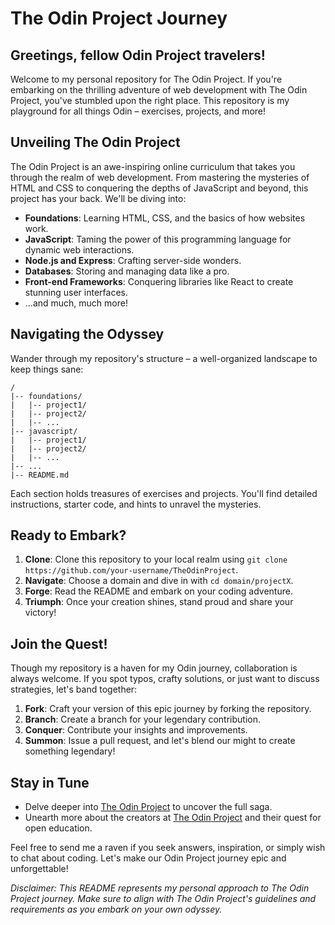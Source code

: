 # The Odin Project Journey

## Greetings, fellow Odin Project travelers!

Welcome to my personal repository for The Odin Project. If you're embarking on the thrilling adventure of web development with The Odin Project, you've stumbled upon the right place. This repository is my playground for all things Odin – exercises, projects, and more!

## Unveiling The Odin Project

The Odin Project is an awe-inspiring online curriculum that takes you through the realm of web development. From mastering the mysteries of HTML and CSS to conquering the depths of JavaScript and beyond, this project has your back. We'll be diving into:

- **Foundations**: Learning HTML, CSS, and the basics of how websites work.
- **JavaScript**: Taming the power of this programming language for dynamic web interactions.
- **Node.js and Express**: Crafting server-side wonders.
- **Databases**: Storing and managing data like a pro.
- **Front-end Frameworks**: Conquering libraries like React to create stunning user interfaces.
- ...and much, much more!

## Navigating the Odyssey

Wander through my repository's structure – a well-organized landscape to keep things sane:

```
/
|-- foundations/
|   |-- project1/
|   |-- project2/
|   |-- ...
|-- javascript/
|   |-- project1/
|   |-- project2/
|   |-- ...
|-- ...
|-- README.md
```

Each section holds treasures of exercises and projects. You'll find detailed instructions, starter code, and hints to unravel the mysteries.

## Ready to Embark?

1. **Clone**: Clone this repository to your local realm using `git clone https://github.com/your-username/TheOdinProject`.
2. **Navigate**: Choose a domain and dive in with `cd domain/projectX`.
3. **Forge**: Read the README and embark on your coding adventure.
4. **Triumph**: Once your creation shines, stand proud and share your victory!

## Join the Quest!

Though my repository is a haven for my Odin journey, collaboration is always welcome. If you spot typos, crafty solutions, or just want to discuss strategies, let's band together:

1. **Fork**: Craft your version of this epic journey by forking the repository.
2. **Branch**: Create a branch for your legendary contribution.
3. **Conquer**: Contribute your insights and improvements.
4. **Summon**: Issue a pull request, and let's blend our might to create something legendary!

## Stay in Tune

- Delve deeper into [The Odin Project](https://www.theodinproject.com) to uncover the full saga.
- Unearth more about the creators at [The Odin Project](https://www.theodinproject.com/about) and their quest for open education.

Feel free to send me a raven if you seek answers, inspiration, or simply wish to chat about coding. Let's make our Odin Project journey epic and unforgettable!

*Disclaimer: This README represents my personal approach to The Odin Project journey. Make sure to align with The Odin Project's guidelines and requirements as you embark on your own odyssey.*
